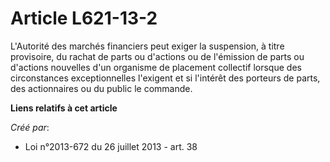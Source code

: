 # Article L621-13-2

L'Autorité des marchés financiers peut exiger la suspension, à titre provisoire, du rachat de parts ou d'actions ou de
l'émission de parts ou d'actions nouvelles d'un organisme de placement collectif lorsque des circonstances exceptionnelles
l'exigent et si l'intérêt des porteurs de parts, des actionnaires ou du public le commande.

**Liens relatifs à cet article**

_Créé par_:

  - Loi n°2013-672 du 26 juillet 2013 - art. 38
